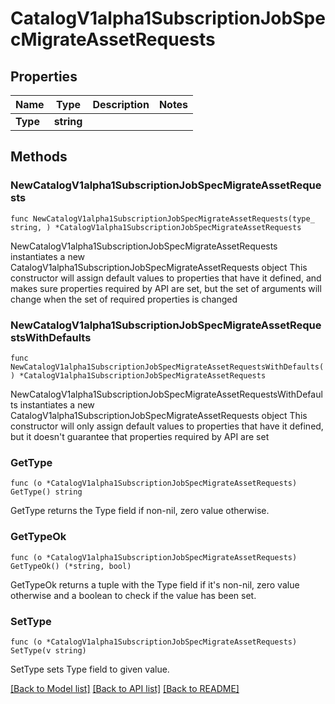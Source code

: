 # CatalogV1alpha1SubscriptionJobSpecMigrateAssetRequests

## Properties

Name | Type | Description | Notes
------------ | ------------- | ------------- | -------------
**Type** | **string** |  | 

## Methods

### NewCatalogV1alpha1SubscriptionJobSpecMigrateAssetRequests

`func NewCatalogV1alpha1SubscriptionJobSpecMigrateAssetRequests(type_ string, ) *CatalogV1alpha1SubscriptionJobSpecMigrateAssetRequests`

NewCatalogV1alpha1SubscriptionJobSpecMigrateAssetRequests instantiates a new CatalogV1alpha1SubscriptionJobSpecMigrateAssetRequests object
This constructor will assign default values to properties that have it defined,
and makes sure properties required by API are set, but the set of arguments
will change when the set of required properties is changed

### NewCatalogV1alpha1SubscriptionJobSpecMigrateAssetRequestsWithDefaults

`func NewCatalogV1alpha1SubscriptionJobSpecMigrateAssetRequestsWithDefaults() *CatalogV1alpha1SubscriptionJobSpecMigrateAssetRequests`

NewCatalogV1alpha1SubscriptionJobSpecMigrateAssetRequestsWithDefaults instantiates a new CatalogV1alpha1SubscriptionJobSpecMigrateAssetRequests object
This constructor will only assign default values to properties that have it defined,
but it doesn't guarantee that properties required by API are set

### GetType

`func (o *CatalogV1alpha1SubscriptionJobSpecMigrateAssetRequests) GetType() string`

GetType returns the Type field if non-nil, zero value otherwise.

### GetTypeOk

`func (o *CatalogV1alpha1SubscriptionJobSpecMigrateAssetRequests) GetTypeOk() (*string, bool)`

GetTypeOk returns a tuple with the Type field if it's non-nil, zero value otherwise
and a boolean to check if the value has been set.

### SetType

`func (o *CatalogV1alpha1SubscriptionJobSpecMigrateAssetRequests) SetType(v string)`

SetType sets Type field to given value.



[[Back to Model list]](../README.md#documentation-for-models) [[Back to API list]](../README.md#documentation-for-api-endpoints) [[Back to README]](../README.md)


